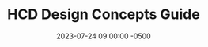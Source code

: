 ---
date: 2023-07-24 09:00:00 -0500
kicker: HCD Guide Series
title: "HCD Design Concepts Guide"
summary: "Key concepts of the design process"
guide: hcd-design-concepts
image: hcd-design-concepts
layout: single
weight: 4
---